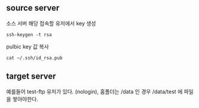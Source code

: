 
## source server

소스 서버 해당 접속할 유저에서 key 생성

```
ssh-keygen -t rsa
```

pulbic key 값 복사

```
cat ~/.ssh/id_rsa.pub 
```


## target server

예를들어 test-ftp 유저가 있다. (nologin), 홈폴더는 /data 인 경우
/data/test 에 파일을 쌓아야한다.
